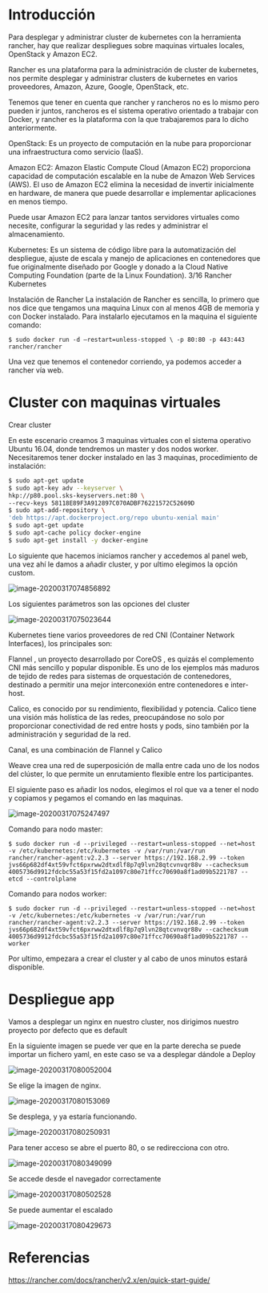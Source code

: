 # Introducción

Para desplegar y administrar cluster de kubernetes con la herramienta rancher, hay que realizar despliegues sobre maquinas virtuales locales, OpenStack y Amazon EC2. 

Rancher es una plataforma para la administración de cluster de kubernetes, nos permite desplegar y administrar clusters de kubernetes en varios proveedores, Amazon, Azure, Google, OpenStack, etc. 

Tenemos que tener en cuenta que rancher y rancheros no es lo mismo pero pueden ir juntos, rancheros es el sistema operativo orientado a trabajar con Docker, y rancher es la plataforma con la que trabajaremos para lo dicho anteriormente. 

OpenStack: Es un proyecto de computación en la nube para proporcionar una infraestructura como servicio (IaaS).

 Amazon EC2: Amazon Elastic Compute Cloud (Amazon EC2) proporciona capacidad de computación escalable en la nube de Amazon Web Services (AWS). El uso de Amazon EC2 elimina la necesidad de invertir inicialmente en hardware, de manera que puede desarrollar e implementar aplicaciones en menos tiempo. 

Puede usar Amazon EC2 para lanzar tantos servidores virtuales como necesite, configurar la seguridad y las redes y administrar el almacenamiento. 

Kubernetes: Es un sistema de código libre para la automatización del despliegue, ajuste de escala y manejo de aplicaciones en contenedores que fue originalmente diseñado por Google y donado a la Cloud Native Computing Foundation (parte de la Linux Foundation). 3/16 Rancher Kubernetes 

Instalación de Rancher La instalación de Rancher es sencilla, lo primero que nos dice que tengamos una maquina Linux con al menos 4GB de memoria y con Docker instalado. Para instalarlo ejecutamos en la maquina el siguiente comando:

```
$ sudo docker run -d –restart=unless-stopped \ -p 80:80 -p 443:443 rancher/rancher 
```

Una vez que tenemos el contenedor corriendo, ya podemos acceder a rancher vía web.



# Cluster con maquinas virtuales 

Crear cluster 

En este escenario  creamos 3 maquinas virtuales con el sistema operativo Ubuntu 16.04, donde tendremos un master y dos nodos worker. Necesitaremos tener docker instalado en las 3 maquinas, procedimiento de instalación:

```bash
$ sudo apt-get update
$ sudo apt-key adv --keyserver \
hkp://p80.pool.sks-keyservers.net:80 \
--recv-keys 58118E89F3A912897C070ADBF76221572C52609D
$ sudo apt-add-repository \
'deb https://apt.dockerproject.org/repo ubuntu-xenial main'
$ sudo apt-get update
$ sudo apt-cache policy docker-engine
$ sudo apt-get install -y docker-engine
```

Lo siguiente que hacemos iniciamos rancher y accedemos al panel web, una vez ahí le damos a añadir cluster, y por ultimo elegimos la opción custom.

![image-20200317074856892](./imagenes/image-base-1.png)

Los siguientes parámetros son las opciones del cluster

![image-20200317075023644](./imagenes/image-2.png)

Kubernetes tiene varios proveedores de red CNI (Container Network Interfaces), los principales son: 

Flannel , un proyecto desarrollado por CoreOS , es quizás el complemento CNI más sencillo y popular disponible. Es uno de los ejemplos más maduros de tejido de redes para sistemas de orquestación de contenedores, destinado a permitir una mejor interconexión entre contenedores e inter-host. 

Calico, es conocido por su rendimiento, flexibilidad y potencia. Calico tiene una visión más holística de las redes, preocupándose no solo por proporcionar conectividad de red entre hosts y pods, sino también por la administración y seguridad de la red. 

Canal, es una combinación de Flannel y Calico 

Weave crea una red de superposición de malla entre cada uno de los nodos del clúster, lo que permite un enrutamiento flexible entre los participantes. 



El siguiente paso es añadir los nodos, elegimos el rol que va a tener el nodo y copiamos y pegamos el comando en las maquinas.

![image-20200317075247497](./imagenes/image-conf.png)

Comando para nodo master:

```
$ sudo docker run -d --privileged --restart=unless-stopped --net=host -v /etc/kubernetes:/etc/kubernetes -v /var/run:/var/run rancher/rancher-agent:v2.2.3 --server https://192.168.2.99 --token jvs66p682df4xt59vfct6pxrww2dtxdlf8p7q9lvn28qtcvnvqr88v --cachecksum 4005736d9912fdcbc55a53f15fd2a1097c80e71ffcc70690a8f1ad09b5221787 --etcd --controlplane
```

Comando para nodos worker:

```
$ sudo docker run -d --privileged --restart=unless-stopped --net=host -v /etc/kubernetes:/etc/kubernetes -v /var/run:/var/run rancher/rancher-agent:v2.2.3 --server https://192.168.2.99 --token jvs66p682df4xt59vfct6pxrww2dtxdlf8p7q9lvn28qtcvnvqr88v --cachecksum 4005736d9912fdcbc55a53f15fd2a1097c80e71ffcc70690a8f1ad09b5221787 --worker
```

Por ultimo, empezara a crear el cluster y al cabo de unos minutos estará disponible.



# Despliegue app

Vamos a desplegar un nginx en nuestro cluster, nos dirigimos nuestro proyecto por defecto que es default

En la siguiente imagen se puede ver que en la parte derecha se puede importar un fichero yaml, en este caso se va a desplegar dándole a Deploy

![image-20200317080052004](./imagenes/image-3.png)

Se elige la imagen de nginx.

![image-20200317080153069](./imagenes/image-ngix.png)

Se desplega, y ya estaría funcionando.

![image-20200317080250931](./imagenes/image-conf3.png)

Para tener acceso se abre el puerto 80, o se redirecciona con otro.

![image-20200317080349099](./imagenes/image-conf4.png)

Se accede desde el navegador correctamente

![image-20200317080502528](./imagenes/image-conf5.png)

Se puede aumentar el escalado

![image-20200317080429673](./imagenes/image-conf6.png)



# Referencias 

https://rancher.com/docs/rancher/v2.x/en/quick-start-guide/